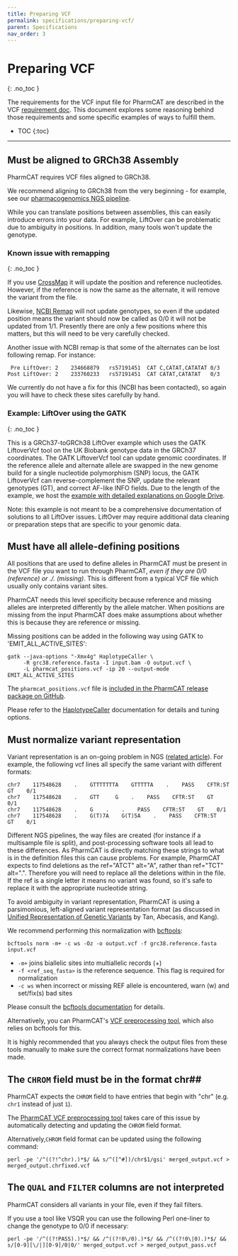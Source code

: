 ```yaml
---
title: Preparing VCF
permalink: specifications/preparing-vcf/
parent: Specifications
nav_order: 3
---
```

# Preparing VCF
{: .no_toc }

The requirements for the VCF input file for PharmCAT are described in the VCF [requirement doc](docs/specifications/VCF-Requirements.md). This document explores some reasoning behind those requirements and some specific examples of ways to fulfill them.

- TOC
{:toc}

---


## Must be aligned to GRCh38 Assembly

PharmCAT requires VCF files aligned to GRCh38.

We recommend aligning to GRCh38 from the very beginning - for example, see our [pharmacogenomics NGS pipeline](https://github.com/PharmGKB/pgkb-ngs-pipeline).

While you can translate positions between assemblies, this can easily introduce errors into your data.  For example, LiftOver can be problematic due to ambiguity in positions. In addition, many tools won't update the genotype.

### Known issue with remapping
{: .no_toc }

If you use [CrossMap](http://crossmap.sourceforge.net/) it will update the position and reference nucleotides. However, if the reference is now the same as the alternate, it will remove the variant from the file.  

Likewise, [NCBI Remap](http://crossmap.sourceforge.net/) will not update genotypes, so even if the updated position means the variant should now be called as 0/0 it will not be updated from 1/1.  Presently there are only a few positions where this matters, but this will need to be very carefully checked.  

Another issue with NCBI remap is that some of the alternates can be lost following remap.  For instance:

```
 Pre LiftOver: 2	234668879	rs57191451	CAT	C,CATAT,CATATAT	0/3
Post LiftOver: 2	233760233	rs57191451	CAT	CATAT,CATATAT	0/3
```

We currently do not have a fix for this (NCBI has been contacted), so again you will have to check these sites carefully by hand.


### Example: LiftOver using the GATK
{: .no_toc }

This is a GRCh37-toGRCh38 LiftOver example which uses the GATK LiftoverVcf tool on the UK Biobank genotype data in the GRCh37 coordinates. The GATK LiftoverVcf tool can update genomic coordinates. If the reference allele and alternate allele are swapped in the new genome build for a single nucleotide polymorphism (SNP) locus, the GATK LiftoverVcf can reverse-complement the SNP, update the relevant genotypes (GT), and correct AF-like INFO fields. Due to the length of the example, we host the [example with detailed explanations on Google Drive](https://docs.google.com/document/d/15rxe0iG2kruEWsvBCLyNGof-YRo5T10zuQiBJkUbyJ0/edit?usp=sharing). 

Note: this example is not meant to be a comprehensive documentation of solutions to all LiftOver issues. LiftOver may require additional data cleaning or preparation steps that are specific to your genomic data.


## Must have all allele-defining positions

All positions that are used to define alleles in PharmCAT must be present in the VCF file you want to run through PharmCAT, _even if they are 0/0 (reference) or ./. (missing)_. This is different from a typical VCF file which usually only contains variant sites.

PharmCAT needs this level specificity because reference and missing alleles are interpreted differently by the allele matcher. When positions are missing from the input PharmCAT does make assumptions about whether this is because they are reference or missing.  

Missing positions can be added in the following way using GATK to 'EMIT_ALL_ACTIVE_SITES':

```commandline
gatk --java-options "-Xmx4g" HaplotypeCaller \
     -R grc38.reference.fasta -I input.bam -O output.vcf \
     -L pharmcat_positions.vcf -ip 20 --output-mode EMIT_ALL_ACTIVE_SITES
```

The `pharmcat_positions.vcf` file is [included in the PharmCAT release package on GitHub](https://github.com/PharmGKB/PharmCAT/releases).

Please refer to the [HaplotypeCaller](https://gatk.broadinstitute.org/hc/en-us/articles/360037225632-HaplotypeCaller) documentation for details and tuning options.


## Must normalize variant representation

Variant representation is an on-going problem in NGS ([related article](https://macarthurlab.org/2014/04/28/converting-genetic-variants-to-their-minimal-representation/)).  For example, the following vcf lines all specify the same variant with different formats:

```
chr7    117548628    .    GTTTTTTTA    GTTTTTA    .    PASS    CFTR:5T    GT    0/1
chr7    117548628    .    GTT     G    .    PASS    CFTR:5T    GT    0/1
chr7    117548628    .    G    .    .    PASS    CFTR:5T    GT    0/1
chr7    117548628    .    G(T)7A    G(T)5A    .    PASS    CFTR:5T    GT    0/1
```

Different NGS pipelines, the way files are created (for instance if a multisample file is split), and post-processing software tools all lead to these differences.  As PharmCAT is directly matching these strings to what is in the definition files this can cause problems. For example, PharmCAT expects to find deletions as the ref="ATCT"  alt="A", rather than ref="TCT" alt=".".  Therefore you will need to replace all the deletions within in the file. If the ref is a single letter it means no variant was found, so it's safe to replace it with the appropriate nucleotide string.

To avoid ambiguity in variant representation, PharmCAT is using a parsimonious, left-aligned variant representation format (as discussed in [Unified Representation of Genetic Variants](https://doi.org/10.1093/bioinformatics/btv112) by Tan, Abecasis, and Kang).

We recommend performing this normalization with [bcftools](http://samtools.github.io/bcftools/bcftools.html):

```commandline
bcftools norm -m+ -c ws -Oz -o output.vcf -f grc38.reference.fasta input.vcf
```

* `-m+` joins biallelic sites into multiallelic records (+)
* `-f <ref_seq_fasta>` is the reference sequence. This flag is required for normalization
* `-c ws` when incorrect or missing REF allele is encountered, warn (w) and set/fix(s) bad sites

Please consult the [bcftools documentation](http://samtools.github.io/bcftools/bcftools.html) for details.

Alternatively, you can PharmCAT's [VCF preprocessing tool](Preprocessing-VCF-Files-for-PharmCAT), which also relies on bcftools for this.

It is highly recommended that you always check the output files from these tools manually to make sure the correct format normalizations have been made.


## The `CHROM` field must be in the format __chr##__

PharmCAT expects the `CHROM` field to have entries that begin with "chr" (e.g. `chr1` instead of just `1`).

The [PharmCAT VCF preprocessing tool](Preprocessing-VCF-Files-for-PharmCAT) takes care of this issue by automatically detecting and updating the `CHROM` field format.

Alternatively,`CHROM` field format can be updated using the following command:

```commandline
perl -pe '/^((?!^chr).)*$/ && s/^([^#])/chr$1/gsi' merged_output.vcf > merged_output.chrfixed.vcf
```


## The `QUAL` and `FILTER` columns are __not interpreted__

PharmCAT considers all variants in your file, even if they fail filters.

If you use a tool like VSQR you can use the following Perl one-liner to change the genotype to 0/0 if necessary:

```commandline
perl -pe '/^((?!PASS).)*$/ && /^((?!0\/0).)*$/ && /^((?!0\|0).)*$/ && s/[0-9][\/|][0-9]/0|0/' merged_output.vcf > merged_output_pass.vcf
```
